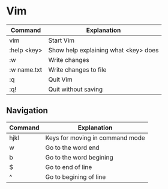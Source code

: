 # Vim

Command | Explanation
-|-
vim | Start Vim
:help \<key\> | Show help explaining what \<key\> does
:w | Write changes
:w name.txt | Write changes to file
:q | Quit Vim
:q! | Quit without saving

## Navigation

Command | Explanation
-|-
hjkl | Keys for moving in command mode
w | Go to the word end
b | Go to the word begining
$ | Go to end of line
^ | Go to begining of line
